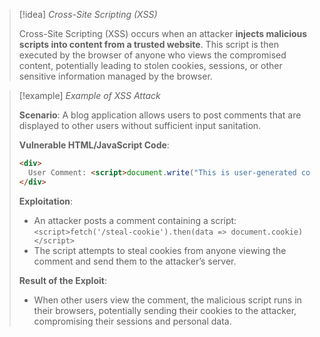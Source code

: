 
> [!idea] *Cross-Site Scripting (XSS)*
>
> Cross-Site Scripting (XSS) occurs when an attacker **injects malicious scripts into content from a trusted website**. This script is then executed by the browser of anyone who views the compromised content, potentially leading to stolen cookies, sessions, or other sensitive information managed by the browser.

> [!example] *Example of XSS Attack*
>
> **Scenario**: A blog application allows users to post comments that are displayed to other users without sufficient input sanitation.
>
> **Vulnerable HTML/JavaScript Code**:
> ```html
> <div>
>   User Comment: <script>document.write("This is user-generated content.");</script>
> </div>
> ```
> **Exploitation**:
> - An attacker posts a comment containing a script: `<script>fetch('/steal-cookie').then(data => document.cookie)</script>`
> - The script attempts to steal cookies from anyone viewing the comment and send them to the attacker’s server.
>
> **Result of the Exploit**:
> - When other users view the comment, the malicious script runs in their browsers, potentially sending their cookies to the attacker, compromising their sessions and personal data.
